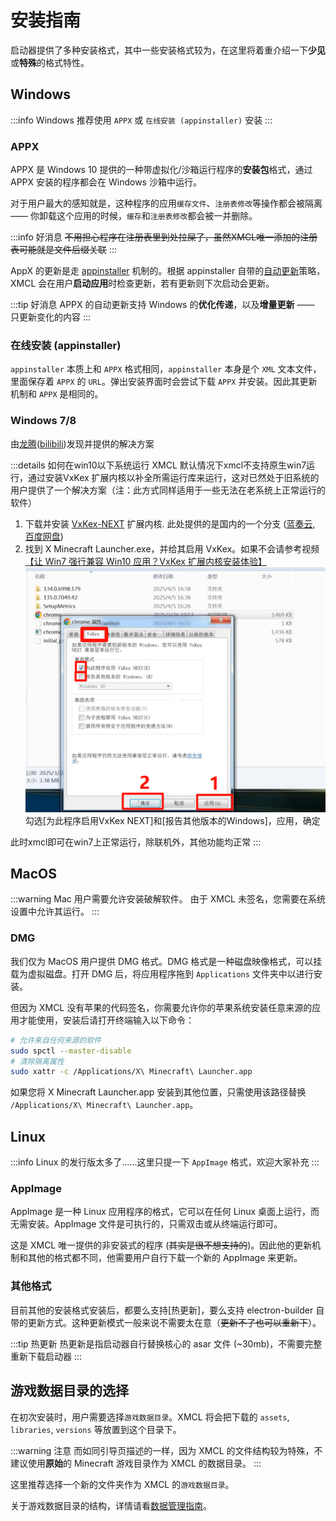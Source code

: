 # 安装指南

启动器提供了多种安装格式，其中一些安装格式较为，在这里将着重介绍一下**少见**或**特殊**的格式特性。

## Windows

:::info
Windows 推荐使用 `APPX` 或 `在线安装 (appinstaller)` 安装
:::

### APPX

APPX 是 Windows 10 提供的一种带虚拟化/沙箱运行程序的**安装包**格式，通过 APPX 安装的程序都会在 Windows 沙箱中运行。

对于用户最大的感知就是，这种程序的应用`缓存文件`、`注册表修改`等操作都会被隔离 —— 你卸载这个应用的时候，`缓存`和`注册表修改`都会被一并删除。

:::info 好消息
~~不用担心程序在注册表里到处拉屎了，虽然XMCL唯一添加的注册表可能就是文件后缀关联~~
:::

AppX 的更新是走 [appinstaller](https://learn.microsoft.com/en-us/windows/msix/app-installer/auto-update-and-repair--overview#app-installer-file) 机制的。根据 appinstaller 自带的[自动更新](https://learn.microsoft.com/en-us/windows/msix/app-installer/auto-update-and-repair--overview#automatic-updates)策略，XMCL 会在用户**启动应用**时检查更新，若有更新则下次启动会更新。

:::tip 好消息
APPX 的自动更新支持 Windows 的**优化传递**，以及**增量更新** —— 只更新变化的内容
:::

### 在线安装 (appinstaller)

`appinstaller` 本质上和 `APPX` 格式相同，`appinstaller` 本身是个 `XML` 文本文件，里面保存着 `APPX` 的 `URL`。弹出安装界面时会尝试下载 `APPX` 并安装。因此其更新机制和 `APPX` 是相同的。

### Windows 7/8

由[龙腾](https://github.com/longteng-H)([bilibili](https://space.bilibili.com/1030667057))发现并提供的解决方案

:::details 如何在win10以下系统运行 XMCL
默认情况下xmcl不支持原生win7运行，通过安装VxKex 扩展内核以补全所需运行库来运行，这对已然处于旧系统的用户提供了一个解决方案（注：此方式同样适用于一些无法在老系统上正常运行的软件）

1. 下载并安装 [VxKex-NEXT](https://github.com/YuZhouRen86/VxKex-NEXT) 扩展内核. 此处提供的是国内的一个分支 ([蓝奏云](https://geekerz.lanzoue.com/b0ra5olfi), [百度网盘](https://pan.baidu.com/s/1w0JUk4JpoKiZQVi2LMoqwA?pwd=0000))
2. 找到 X Minecraft Launcher.exe，并给其启用 VxKex。如果不会请参考视频
[【让 Win7 强行兼容 Win10 应用？VxKex 扩展内核安装体验】]( https://www.bilibili.com/video/BV1SedHYsE6b/?share_source=copy_web&vd_source=bcfefb5f9c9518f3326b2f5096fea0fc)
![](https://raw.githubusercontent.com/longteng-H/longteng_H/refs/heads/main/PixPin_2025-05-17_00-22-13.png)
勾选[为此程序启用VxKex NEXT]和[报告其他版本的Windows]，应用，确定

此时xmcl即可在win7上正常运行，除联机外，其他功能均正常
:::

## MacOS

:::warning
Mac 用户需要允许安装破解软件。
由于 XMCL 未签名，您需要在系统设置中允许其运行。
:::

### DMG

我们仅为 MacOS 用户提供 DMG 格式。DMG 格式是一种磁盘映像格式，可以挂载为虚拟磁盘。打开 DMG 后，将应用程序拖到 `Applications` 文件夹中以进行安装。

但因为 XMCL 没有苹果的代码签名，你需要允许你的苹果系统安装任意来源的应用才能使用，安装后请打开终端输入以下命令：

```sh
# 允许来自任何来源的软件
sudo spctl --master-disable
# 清除隔离属性
sudo xattr -c /Applications/X\ Minecraft\ Launcher.app
```

如果您将 X Minecraft Launcher.app 安装到其他位置，只需使用该路径替换 `/Applications/X\ Minecraft\ Launcher.app`。

## Linux

:::info
Linux 的发行版太多了……这里只提一下 `AppImage` 格式，欢迎大家补充
:::

### AppImage

AppImage 是一种 Linux 应用程序的格式，它可以在任何 Linux 桌面上运行，而无需安装。AppImage 文件是可执行的，只需双击或从终端运行即可。

这是 XMCL 唯一提供的非安装式的程序 (~~其实是很不想支持的~~)。因此他的更新机制和其他的格式都不同，他需要用户自行下载一个新的 AppImage 来更新。

### 其他格式

目前其他的安装格式安装后，都要么支持[热更新]，要么支持 electron-builder 自带的更新方式。这种更新模式一般来说不需要太在意（~~更新不了也可以重新下~~）。

:::tip 热更新
热更新是指启动器自行替换核心的 asar 文件 (~30mb)，不需要完整重新下载启动器
:::

## 游戏数据目录的选择

在初次安装时，用户需要选择`游戏数据目录`。XMCL 将会把下载的 `assets`, `libraries`, `versions` 等放置到这个目录下。

:::warning 注意
而如同引导页描述的一样，因为 XMCL 的文件结构较为特殊，不建议使用**原始**的 Minecraft 游戏目录作为 XMCL 的数据目录。
:::

这里推荐选择一个新的文件夹作为 XMCL 的`游戏数据目录`。

关于游戏数据目录的结构，详情请看[数据管理指南](/zh/guide/manage.md#minecraft-相关数据)。

